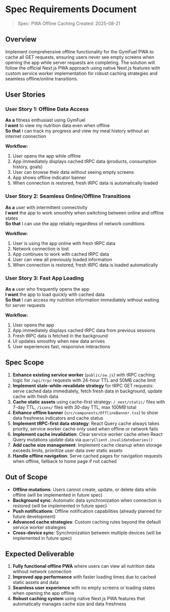# Spec Requirements Document

> Spec: PWA Offline Caching
> Created: 2025-08-21

## Overview

Implement comprehensive offline functionality for the GymFuel PWA to cache all GET requests, ensuring users never see empty screens when opening the app while server requests are completing. The solution will follow the official Next.js PWA approach using native Next.js features with custom service worker implementation for robust caching strategies and seamless offline/online transitions.

## User Stories

### User Story 1: Offline Data Access

**As a** fitness enthusiast using GymFuel  
**I want** to view my nutrition data even when offline  
**So that** I can track my progress and view my meal history without an internet connection

**Workflow:**

1. User opens the app while offline
2. App immediately displays cached tRPC data (products, consumption history, goals)
3. User can browse their data without seeing empty screens
4. App shows offline indicator banner
5. When connection is restored, fresh tRPC data is automatically loaded

### User Story 2: Seamless Online/Offline Transitions

**As a** user with intermittent connectivity  
**I want** the app to work smoothly when switching between online and offline states  
**So that** I can use the app reliably regardless of network conditions

**Workflow:**

1. User is using the app online with fresh tRPC data
2. Network connection is lost
3. App continues to work with cached tRPC data
4. User can view all previously loaded information
5. When connection is restored, fresh tRPC data is loaded automatically

### User Story 3: Fast App Loading

**As a** user who frequently opens the app  
**I want** the app to load quickly with cached data  
**So that** I can access my nutrition information immediately without waiting for server requests

**Workflow:**

1. User opens the app
2. App immediately displays cached tRPC data from previous sessions
3. Fresh tRPC data is fetched in the background
4. UI updates smoothly when new data arrives
5. User experiences fast, responsive interactions

## Spec Scope

1. **Enhance existing service worker** (`public/sw.js`) with tRPC caching logic for `/api/trpc` requests with 24-hour TTL and 50MB cache limit
2. **Implement stale-while-revalidate strategy** for tRPC GET requests: serve cached data immediately, fetch fresh data in background, update cache with fresh data
3. **Cache static assets** using cache-first strategy: `/_next/static/` files with 7-day TTL, `/icons/` files with 30-day TTL, max 100MB total
4. **Enhance offline banner** (`src/components/OfflineBanner.tsx`) to show data freshness indicators and cache status
5. **Implement tRPC-first data strategy**: React Query cache always takes priority, service worker cache only used when offline or network fails
6. **Implement cache invalidation**: Clear service worker cache when React Query mutations update data via `queryClient.invalidateQueries()`
7. **Add cache size management**: Implement cache cleanup when storage exceeds limits, prioritize user data over static assets
8. **Handle offline navigation**: Serve cached pages for navigation requests when offline, fallback to home page if not cached

## Out of Scope

- **Offline mutations**: Users cannot create, update, or delete data while offline (will be implemented in future spec)
- **Background sync**: Automatic data synchronization when connection is restored (will be implemented in future spec)
- **Push notifications**: Offline notification capabilities (already planned for future development)
- **Advanced cache strategies**: Custom caching rules beyond the default service worker strategies
- **Cross-device sync**: Synchronization between multiple devices (will be implemented in future spec)

## Expected Deliverable

1. **Fully functional offline PWA** where users can view all nutrition data without network connection
2. **Improved app performance** with faster loading times due to cached static assets and data
3. **Seamless user experience** with no empty screens or loading states when opening the app offline
4. **Robust caching system** using native Next.js PWA features that automatically manages cache size and data freshness

